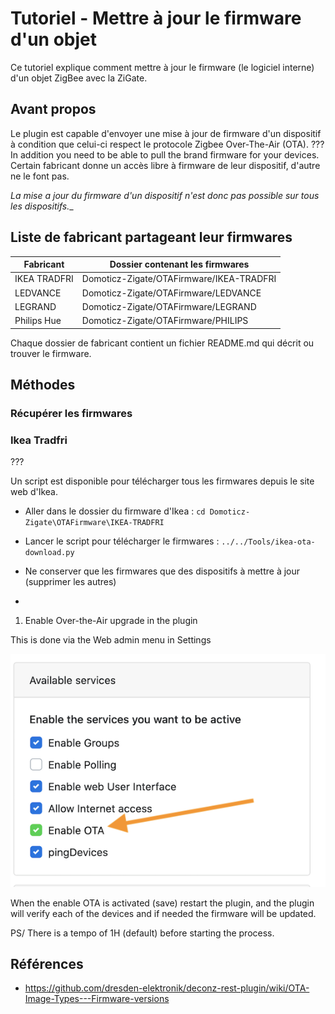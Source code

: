 # Tutoriel - Mettre à jour le firmware d'un objet

Ce tutoriel explique comment mettre à jour le firmware (le logiciel interne) d'un objet ZigBee avec la ZiGate.

## Avant propos

Le plugin est capable d'envoyer une mise à jour de firmware d'un dispositif à condition que celui-ci respect le protocole Zigbee Over-The-Air (OTA). ???
In addition you need to be able to pull the brand firmware for your devices.
Certain fabricant donne un accès libre à firmware de leur dispositif, d'autre ne le font pas.

_La mise a jour du firmware d'un dispositif n'est donc pas possible sur tous les dispositifs.__

## Liste de fabricant partageant leur firmwares

| Fabricant | Dossier contenant les firmwares |
| --------- | ------------ |
| IKEA TRADFRI | Domoticz-Zigate/OTAFirmware/IKEA-TRADFRI |
| LEDVANCE | Domoticz-Zigate/OTAFirmware/LEDVANCE |
| LEGRAND | Domoticz-Zigate/OTAFirmware/LEGRAND |
| Philips Hue | Domoticz-Zigate/OTAFirmware/PHILIPS |

Chaque dossier de fabricant contient un fichier README.md qui décrit ou trouver le firmware.


## Méthodes

### Récupérer les firmwares

### Ikea Tradfri

???

Un script est disponible pour télécharger tous les firmwares depuis le site web d'Ikea.

* Aller dans le dossier du firmware d'Ikea : `cd Domoticz-Zigate\OTAFirmware\IKEA-TRADFRI`

* Lancer le script pour télécharger le firmwares : `../../Tools/ikea-ota-download.py`

* Ne conserver que les firmwares que des dispositifs à mettre à jour (supprimer les autres)

*

 1. Enable Over-the-Air upgrade in the plugin

   This is done via the Web admin menu in Settings

   ![Enable OTA](../Images/OTA.png)


 When the enable OTA is activated (save) restart the plugin, and the plugin will verify each of the devices and if needed the firmware will be updated.

 PS/ There is a tempo of 1H (default) before starting the process.


## Références
 * https://github.com/dresden-elektronik/deconz-rest-plugin/wiki/OTA-Image-Types---Firmware-versions
